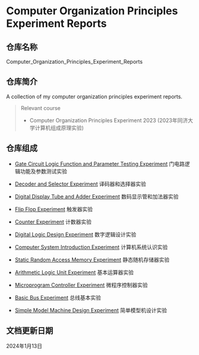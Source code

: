 # Computer Organization Principles Experiment Reports

## 仓库名称

Computer_Organization_Principles_Experiment_Reports

## 仓库简介

A collection of my computer organization principles experiment reports.

> Relevant course
> * Computer Organization Principles Experiment 2023 (2023年同济大学计算机组成原理实验)

## 仓库组成

* [Gate Circuit Logic Function and Parameter Testing Experiment](20230920_Gate_Circuit_Logic_Function_and_Parameter_Testing_Experiment.pdf)
门电路逻辑功能及参数测试实验

* [Decoder and Selector Experiment](20230927_Decoder_and_Selector_Experiment.pdf)
译码器和选择器实验

* [Digital Display Tube and Adder Experiment](20231011_Digital_Display_Tube_and_Adder_Experiment.pdf)
数码显示管和加法器实验

* [Flip Flop Experiment](20231018_Flip_Flop_Experiment.pdf)
触发器实验

* [Counter Experiment](20231025_Counter_Experiment.pdf)
计数器实验

* [Digital Logic Design Experiment](20231101_Digital_Logic_Design_Experiment.pdf)
数字逻辑设计实验

* [Computer System Introduction Experiment](20231115_Computer_System_Introduction_Experiment.pdf)
计算机系统认识实验

* [Static Random Access Memory Experiment](20231122_Static_Random_Access_Memory_Experiment.pdf)
静态随机存储器实验

* [Arithmetic Logic Unit Experiment](20231129_Arithmetic_Logic_Unit_Experiment.pdf)
基本运算器实验

* [Microprogram Controller Experiment](20231206_Microprogram_Controller_Experiment.pdf)
微程序控制器实验

* [Basic Bus Experiment](20231213_Basic_Bus_Experiment.pdf)
总线基本实验

* [Simple Model Machine Design Experiment](20240103_Simple_Model_Machine_Design_Experiment.pdf)
简单模型机设计实验

## 文档更新日期

2024年1月13日
